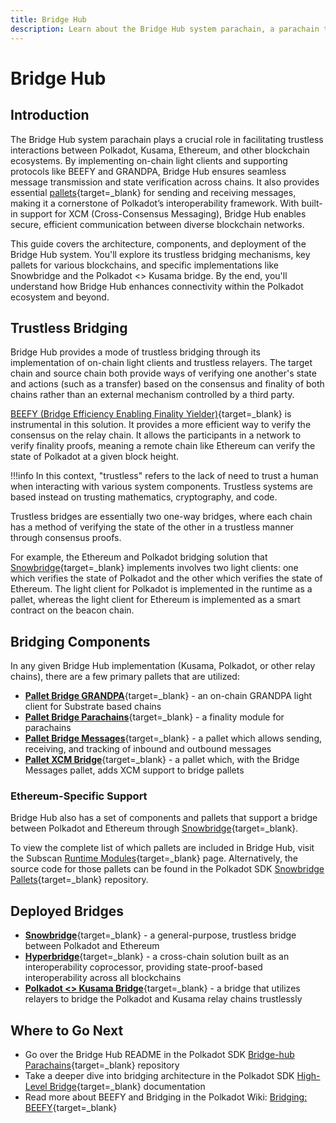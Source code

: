 ```yaml
---
title: Bridge Hub
description: Learn about the Bridge Hub system parachain, a parachain that facilitates the interactions from Polkadot to the rest of Web3.
---
```


# Bridge Hub

## Introduction

The Bridge Hub system parachain plays a crucial role in facilitating trustless interactions between Polkadot, Kusama, Ethereum, and other blockchain ecosystems. By implementing on-chain light clients and supporting protocols like BEEFY and GRANDPA, Bridge Hub ensures seamless message transmission and state verification across chains. It also provides essential [pallets](/polkadot-protocol/glossary/#pallet){target=\_blank} for sending and receiving messages, making it a cornerstone of Polkadot’s interoperability framework. With built-in support for XCM (Cross-Consensus Messaging), Bridge Hub enables secure, efficient communication between diverse blockchain networks.

This guide covers the architecture, components, and deployment of the Bridge Hub system. You'll explore its trustless bridging mechanisms, key pallets for various blockchains, and specific implementations like Snowbridge and the Polkadot <> Kusama bridge. By the end, you'll understand how Bridge Hub enhances connectivity within the Polkadot ecosystem and beyond.

## Trustless Bridging

Bridge Hub provides a mode of trustless bridging through its implementation of on-chain light clients and trustless relayers. The target chain and source chain both provide ways of verifying one another's state and actions (such as a transfer) based on the consensus and finality of both chains rather than an external mechanism controlled by a third party.

[BEEFY (Bridge Efficiency Enabling Finality Yielder)](https://wiki.polkadot.network/docs/learn-consensus#bridging-beefy){target=\_blank} is instrumental in this solution. It provides a more efficient way to verify the consensus on the relay chain. It allows the participants in a network to verify finality proofs, meaning a remote chain like Ethereum can verify the state of Polkadot at a given block height.

!!!info
    In this context, "trustless" refers to the lack of need to trust a human when interacting with various system components. Trustless systems are based instead on trusting mathematics, cryptography, and code.

Trustless bridges are essentially two one-way bridges, where each chain has a method of verifying the state of the other in a trustless manner through consensus proofs.

For example, the Ethereum and Polkadot bridging solution that [Snowbridge](https://docs.snowbridge.network/){target=\_blank} implements involves two light clients: one which verifies the state of Polkadot and the other which verifies the state of Ethereum. The light client for Polkadot is implemented in the runtime as a pallet, whereas the light client for Ethereum is implemented as a smart contract on the beacon chain.

## Bridging Components

In any given Bridge Hub implementation (Kusama, Polkadot, or other relay chains), there are a few primary pallets that are utilized:

- [**Pallet Bridge GRANDPA**](https://paritytech.github.io/polkadot-sdk/master/pallet_bridge_grandpa/index.html){target=\_blank} - an on-chain GRANDPA light client for Substrate based chains
- [**Pallet Bridge Parachains**](https://paritytech.github.io/polkadot-sdk/master/pallet_bridge_parachains/index.html){target=\_blank} - a finality module for parachains
- [**Pallet Bridge Messages**](https://paritytech.github.io/polkadot-sdk/master/pallet_bridge_messages/index.html){target=\_blank} - a pallet which allows sending, receiving, and tracking of inbound and outbound messages 
- [**Pallet XCM Bridge**](https://paritytech.github.io/polkadot-sdk/master/pallet_xcm_bridge_hub/index.html){target=\_blank} - a pallet which, with the Bridge Messages pallet, adds XCM support to bridge pallets

### Ethereum-Specific Support

Bridge Hub also has a set of components and pallets that support a bridge between Polkadot and Ethereum through [Snowbridge](https://github.com/Snowfork/snowbridge){target=\_blank}.

To view the complete list of which pallets are included in Bridge Hub, visit the Subscan [Runtime Modules](https://bridgehub-polkadot.subscan.io/runtime){target=\_blank} page. Alternatively, the source code for those pallets can be found in the Polkadot SDK [Snowbridge Pallets](https://github.com/paritytech/polkadot-sdk/tree/{{dependencies.polkadot_sdk.stable_version}}/bridges/snowbridge/pallets){target=\_blank} repository.

## Deployed Bridges

- [**Snowbridge**](https://wiki.polkadot.network/docs/learn-snowbridge){target=\_blank} - a general-purpose, trustless bridge between Polkadot and Ethereum
- [**Hyperbridge**](https://wiki.polkadot.network/docs/learn-hyperbridge){target=\_blank} - a cross-chain solution built as an interoperability coprocessor, providing state-proof-based interoperability across all blockchains
- [**Polkadot <> Kusama Bridge**](https://wiki.polkadot.network/docs/learn-dot-ksm-bridge){target=\_blank} - a bridge that utilizes relayers to bridge the Polkadot and Kusama relay chains trustlessly

## Where to Go Next

- Go over the Bridge Hub README in the Polkadot SDK [Bridge-hub Parachains](https://github.com/paritytech/polkadot-sdk/blob/{{dependencies.polkadot_sdk.stable_version}}/cumulus/parachains/runtimes/bridge-hubs/README.md){target=\_blank} repository
- Take a deeper dive into bridging architecture in the Polkadot SDK [High-Level Bridge](https://github.com/paritytech/polkadot-sdk/blob/{{dependencies.polkadot_sdk.stable_version}}/bridges/docs/high-level-overview.md){target=\_blank} documentation
- Read more about BEEFY and Bridging in the Polkadot Wiki: [Bridging: BEEFY](https://wiki.polkadot.network/docs/learn-consensus#bridging-beefy){target=\_blank}
